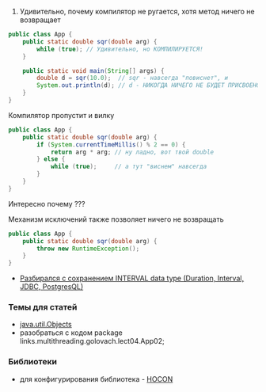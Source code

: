 1. Удивительно, почему компилятор не ругается, хотя метод ничего
не возвращает
```java
public class App {
    public static double sqr(double arg) {
        while (true); // Удивительно, но КОМПИЛИРУЕТСЯ!
    }

    public static void main(String[] args) {
        double d = sqr(10.0);  // sqr - навсегда "повиснет", и
        System.out.println(d); // d - НИКОГДА НИЧЕГО НЕ БУДЕТ ПРИСВОЕНО!
    }
}
```
Компилятор пропустит и вилку
```java
public class App {
    public static double sqr(double arg) {
        if (System.currentTimeMillis() % 2 == 0) {
            return arg * arg; // ну ладно, вот твой double
        } else {
            while (true);     // а тут "виснем" навсегда
        }
    }
}
```
Интересно почему ???

Механизм исключений также позволяет ничего не возвращать
```java
public class App {
    public static double sqr(double arg) {
        throw new RuntimeException();
    }
}
```


- <a href="/notes/duration_to_interval_jdbc_postgres.md">Разбирался с сохранением INTERVAL data type (Duration, Interval, JDBC, PostgresQL)</a>

### Темы для статей
- <a href="https://docs.oracle.com/javase/8/docs/api/java/util/Objects.html">java.util.Objects</a>
- разобраться с кодом package links.multithreading.golovach.lect04.App02; 
### Библиотеки
- для конфигурирования библиотека - <a href="https://github.com/lightbend/config/blob/master/HOCON.md">HOCON</a>
